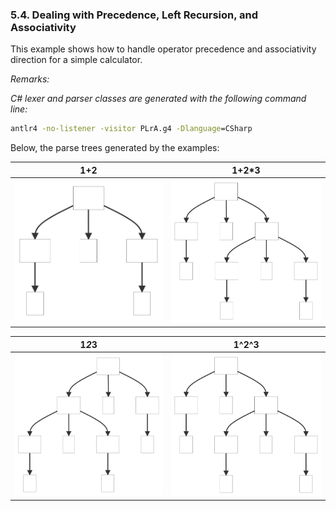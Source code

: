 ﻿### 5.4. Dealing with Precedence, Left Recursion, and Associativity

This example shows how to handle operator precedence and associativity direction for a simple calculator.

_Remarks:_

_C# lexer and parser classes are generated with the following command line:_

```bat
antlr4 -no-listener -visitor PLrA.g4 -Dlanguage=CSharp
```

Below, the parse trees generated by the examples:

| 1+2 | 1+2*3 | 
| --- | ----- | 
| <img src=".resources/ParseTree1.svg" alt="ParseTree1" width="300"/> | <img src=".resources/ParseTree2.svg" alt="ParseTree2" width="300"/> | 

| 1*2*3 | 1^2^3 |
| ----- | ----- |
| <img src=".resources/ParseTree3.svg" alt="ParseTree3" width="300"/> | <img src=".resources/ParseTree4.svg" alt="ParseTree4" width="300"/> |
